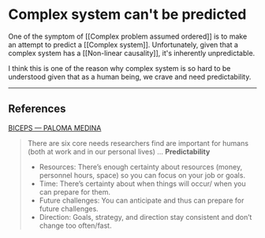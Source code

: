 # Complex system can't be predicted
One of the symptom of [[Complex problem assumed ordered]] is to make an attempt to predict a [[Complex system]]. Unfortunately, given that a complex system has a [[Non-linear causality]], it's inherently unpredictable.

I think this is one of the reason why complex system is so hard to be understood given that as a human being, we crave and need predictability.

---
## References

[BICEPS — PALOMA MEDINA](https://www.palomamedina.com/biceps)
> There are six core needs researchers find are important for humans (both at work and in our personal lives)
> …
> **Predictability**
> * Resources: There’s enough certainty about resources (money, personnel hours, space) so you can focus on your job or goals.
> * Time: There’s certainty about when things will occur/ when you can prepare for them.
> * Future challenges: You can anticipate and thus can prepare for future challenges.
> * Direction: Goals, strategy, and direction stay consistent and don’t change too often/fast.

<!-- #evergreen -->

<!-- {BearID:354221F0-3603-4D36-B9B9-22C0E72AC507} -->
